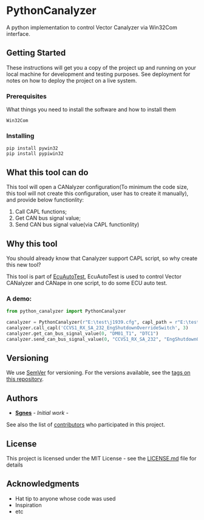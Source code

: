 # PythonCanalyzer

A python implementation to control Vector Canalyzer via Win32Com interface.

## Getting Started

These instructions will get you a copy of the project up and running on your local machine for development and testing purposes. See deployment for notes on how to deploy the project on a live system.

### Prerequisites

What things you need to install the software and how to install them

```
Win32Com
```

### Installing


```
pip install pywin32
pip install pypiwin32
```

## What this tool can do

This tool will open a CANalyzer configuration(To minimum the code size, this tool will not create this configuration, user has to create it manually), and provide below functionlity:

1. Call CAPL functions;
2. Get CAN bus signal value;
3. Send CAN bus signal value(via CAPL functionlity)

## Why this tool

You should already know that Canalyzer support CAPL script, so why create this new tool?

This tool is part of [EcuAutoTest](https://github.com/sgnes/EcuAutoTest),  EcuAutoTest is used to control Vector CANalyzer and CANape in one script, to do some ECU auto test.

### A demo:

```python
from python_canalyzer import PythonCanalyzer

canalyzer = PythonCanalyzer(r"E:\test\j1939.cfg", capl_path = r"E:\test\Config\Canalyzer\capl.can")
canalyzer.call_capl('CCVS1_RX_SA_232_EngShutdownOverrideSwitch', 3)
canalyzer.get_can_bus_signal_value(0, "DM01_T1", "DTC1")
canalyzer.send_can_bus_signal_value(0, "CCVS1_RX_SA_232", "EngShutdownOverrideSwitch",3)
```


## Versioning

We use [SemVer](http://semver.org/) for versioning. For the versions available, see the [tags on this repository](https://github.com/sgnes/PythonCanalyzer/tags). 

## Authors

* **[Sgnes](sgnes0514@gmail.com)** - *Initial work* - 

See also the list of [contributors](https://github.com/sgnes/PythonCanalyzer/contributors) who participated in this project.

## License

This project is licensed under the MIT License - see the [LICENSE.md](LICENSE.md) file for details

## Acknowledgments

* Hat tip to anyone whose code was used
* Inspiration
* etc
